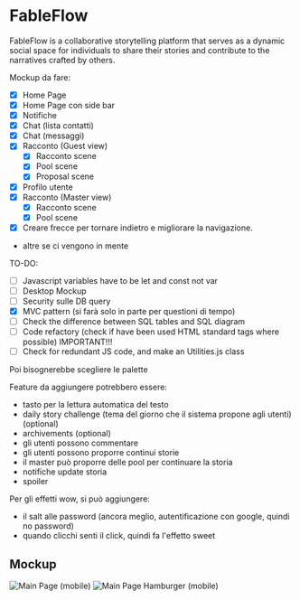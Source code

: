 # FableFlow
FableFlow is a collaborative storytelling platform that serves as a dynamic social space for individuals to share their stories and contribute to the narratives crafted by others.

Mockup da  fare:
- [x] Home Page 
- [x] Home Page con side bar
- [x] Notifiche
- [x] Chat (lista contatti)
- [x] Chat (messaggi)
- [x] Racconto (Guest view)
    - [x] Racconto scene
    - [x] Pool scene
    - [x] Proposal scene
- [x] Profilo utente
- [X] Racconto (Master view)
    - [X] Racconto scene 
    - [x] Pool scene
- [X] Creare frecce per tornare indietro e migliorare la navigazione.
+ altre se ci vengono in mente

TO-DO:
- [ ] Javascript variables have to be let and const not var
- [ ] Desktop Mockup
- [ ] Security sulle DB query
- [X] MVC pattern (si farà solo in parte per questioni di tempo)
- [ ] Check the difference between SQL tables and SQL diagram
- [ ] Code refactory (check if have been used HTML standard tags where possible) IMPORTANT!!!
- [ ] Check for redundant JS code, and make an Utilities.js class

Poi bisognerebbe scegliere le palette

Feature da aggiungere potrebbero essere:
- tasto per la lettura automatica del testo
- daily story challenge (tema del giorno che il sistema propone agli utenti) (optional)
- archivements (optional)
- gli utenti possono commentare
- gli utenti possono proporre continui storie
- il master può proporre delle pool per continuare la storia
- notifiche update storia
- spoiler

Per gli effetti wow, si può aggiungere:
- il salt alle password (ancora meglio, autentificazione con google, quindi no password)
- quando clicchi senti il click, quindi fa l'effetto sweet

## Mockup
![Main Page (mobile)](https://github.com/IGieckI/FableFlow/assets/52384860/210674b1-eea4-47c9-8da4-065bda3152a1)
![Main Page Hamburger (mobile)](https://github.com/IGieckI/FableFlow/assets/52384860/8fbeb592-5b46-48f0-86d2-3b8daf65731b)
